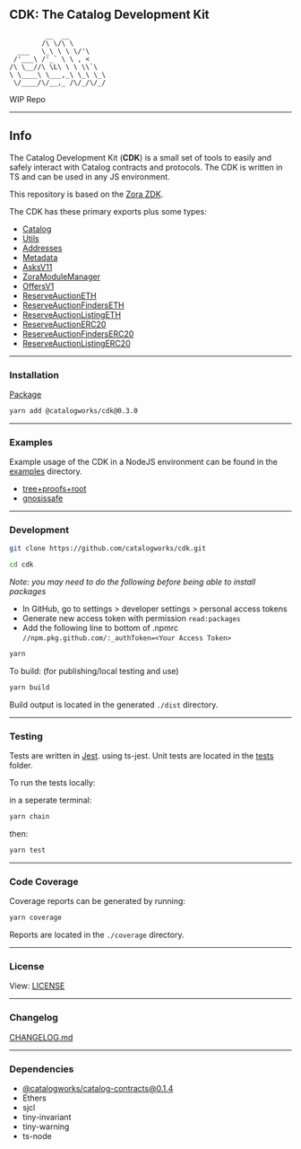 ## CDK: The Catalog Development Kit

```
         __  __
        /\ \/\ \
  ___   \_\ \ \ \/'\
 /'___\ /'_` \ \ , <
/\ \__//\ \L\ \ \ \\`\
\ \____\ \___,_\ \_\ \_\
 \/____/\/__,_ /\/_/\/_/

```

WIP Repo

---

## Info

The Catalog Development Kit (**CDK**) is a small set of tools to easily and safely interact with Catalog contracts and protocols.
The CDK is written in TS and can be used in any JS environment.

This repository is based on the [Zora ZDK](https://github.com/ourzora/zdk).

The CDK has these primary exports plus some types:

- [Catalog](docs/catalog.md)
- [Utils](src/utils.ts)
- [Addresses](src/addresses.ts)
- [Metadata](src/metadata.ts)
- [AsksV11](src/asksv11.ts)
- [ZoraModuleManager](src/zoramodulemanager.ts)
- [OffersV1](src/offersv1.ts)
- [ReserveAuctionETH](src/reserveAuctionETH.ts)
- [ReserveAuctionFindersETH](src/reserveAuctionFindersETH.ts)
- [ReserveAuctionListingETH](src/reserveAuctionListingETH.ts)
- [ReserveAuctionERC20](src/reserveAuctionERC20.ts)
- [ReserveAuctionFindersERC20](src/reserveAuctionFindersERC20.ts)
- [ReserveAuctionListingERC20](src/reserveAuctionListingERC20.ts)

---

### Installation

[Package](https://github.com/catalogworks/cdk/packages/1173720)

```bash
yarn add @catalogworks/cdk@0.3.0
```

---

### Examples

Example usage of the CDK in a NodeJS environment can be found in the [examples](./examples) directory.

- [tree+proofs+root](./examples/scripts/treeproofdb.ts)
- [gnosissafe](./examples/scripts/connectsafe.ts)

---

### Development

```bash
git clone https://github.com/catalogworks/cdk.git
```

```bash
cd cdk
```

_Note: you may need to do the following before being able to install packages_

- In GitHub, go to settings > developer settings > personal access tokens
- Generate new access token with permission `read:packages`
- Add the following line to bottom of .npmrc `//npm.pkg.github.com/:_authToken=<Your Access Token>`

```bash
yarn
```

To build: (for publishing/local testing and use)

```bash
yarn build
```

Build output is located in the generated `./dist` directory.

---

### Testing

Tests are written in [Jest](https://jestjs.io/). using ts-jest.
Unit tests are located in the [tests](./tests) folder.

To run the tests locally:

in a seperate terminal:

```bash
yarn chain
```

then:

```bash
yarn test
```

---

### Code Coverage

Coverage reports can be generated by running:

```bash
yarn coverage
```

Reports are located in the `./coverage` directory.

---

### License

View: [LICENSE](./LICENSE)

---

### Changelog

[CHANGELOG.md](./CHANGELOG.md)

---

### Dependencies

- [@catalogworks/catalog-contracts@0.1.4](https://github.com/catalogworks/catalog-contracts/packages/1165811)
- Ethers
- sjcl
- tiny-invariant
- tiny-warning
- ts-node
